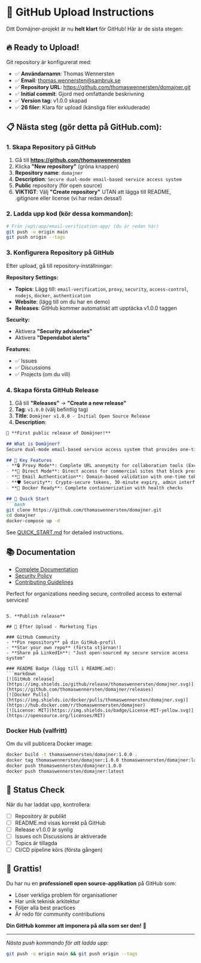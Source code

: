 # 🚀 GitHub Upload Instructions

Ditt Domäjner-projekt är nu **helt klart** för GitHub! Här är de sista stegen:

## 🔥 Ready to Upload!

Git repository är konfigurerat med:
- ✅ **Användarnamn**: Thomas Wennersten  
- ✅ **Email**: thomas.wennersten@sambruk.se
- ✅ **Repository URL**: https://github.com/thomaswennersten/domajner.git
- ✅ **Initial commit**: Gjord med omfattande beskrivning
- ✅ **Version tag**: v1.0.0 skapad
- ✅ **26 filer**: Klara för upload (känsliga filer exkluderade)

## 📋 Nästa steg (gör detta på GitHub.com):

### 1. Skapa Repository på GitHub
1. Gå till **https://github.com/thomaswennersten**
2. Klicka **"New repository"** (gröna knappen)
3. **Repository name**: `domajner`
4. **Description**: `Secure dual-mode email-based service access system`
5. **Public** repository (för open source)
6. **VIKTIGT**: Välj **"Create repository"** UTAN att lägga till README, .gitignore eller license (vi har redan dessa!)

### 2. Ladda upp kod (kör dessa kommandon):
```bash
# Från /opt/app/email-verification-app/ (du är redan här)
git push -u origin main
git push origin --tags
```

### 3. Konfigurera Repository på GitHub
Efter upload, gå till repository-inställningar:

**Repository Settings:**
- **Topics**: Lägg till: `email-verification`, `proxy`, `security`, `access-control`, `nodejs`, `docker`, `authentication`
- **Website**: (lägg till om du har en demo)
- **Releases**: GitHub kommer automatiskt att upptäcka v1.0.0 taggen

**Security:**
- Aktivera **"Security advisories"**
- Aktivera **"Dependabot alerts"**

**Features:**
- ✅ Issues
- ✅ Discussions  
- ✅ Projects (om du vill)

### 4. Skapa första GitHub Release
1. Gå till **"Releases"** → **"Create a new release"**
2. **Tag**: `v1.0.0` (välj befintlig tag)
3. **Title**: `Domäjner v1.0.0 - Initial Open Source Release`
4. **Description**: 
```markdown
🎉 **First public release of Domäjner!**

## What is Domäjner?
Secure dual-mode email-based service access system that provides one-time authenticated links via email verification.

## 🌟 Key Features
- **🔒 Proxy Mode**: Complete URL anonymity for collaboration tools (Excalidraw, Miro)
- **🔗 Direct Mode**: Direct access for commercial sites that block proxies (DN.se, social media)
- **📧 Email Authentication**: Domain-based validation with one-time tokens
- **🛡️ Security**: Crypto-secure tokens, 30-minute expiry, admin interface
- **🐳 Docker Ready**: Complete containerization with health checks

## 🚀 Quick Start
```bash
git clone https://github.com/thomaswennersten/domajner.git
cd domajner
docker-compose up -d
```

See [QUICK_START.md](QUICK_START.md) for detailed instructions.

## 📚 Documentation
- [Complete Documentation](README.md)
- [Security Policy](SECURITY.md) 
- [Contributing Guidelines](CONTRIBUTING.md)

Perfect for organizations needing secure, controlled access to external services!
```

5. **Publish release**

## 🎯 Efter Upload - Marketing Tips

### GitHub Community
- **Pin repository** på din GitHub-profil
- **Star your own repo** (första stjärnan!)
- **Share på LinkedIn**: "Just open-sourced my secure service access system"

### README Badge (lägg till i README.md):
```markdown
[![GitHub release](https://img.shields.io/github/release/thomaswennersten/domajner.svg)](https://github.com/thomaswennersten/domajner/releases)
[![Docker Pulls](https://img.shields.io/docker/pulls/thomaswennersten/domajner.svg)](https://hub.docker.com/r/thomaswennersten/domajner)
[![License: MIT](https://img.shields.io/badge/License-MIT-yellow.svg)](https://opensource.org/licenses/MIT)
```

### Docker Hub (valfritt)
Om du vill publicera Docker image:
```bash
docker build -t thomaswennersten/domajner:1.0.0 .
docker tag thomaswennersten/domajner:1.0.0 thomaswennersten/domajner:latest
docker push thomaswennersten/domajner:1.0.0
docker push thomaswennersten/domajner:latest
```

## 🔄 Status Check

När du har laddat upp, kontrollera:
- [ ] Repository är publikt
- [ ] README.md visas korrekt på GitHub
- [ ] Release v1.0.0 är synlig
- [ ] Issues och Discussions är aktiverade
- [ ] Topics är tillagda
- [ ] CI/CD pipeline körs (första gången)

## 🎉 Grattis!

Du har nu en **professionell open source-applikation** på GitHub som:
- Löser verkliga problem för organisationer
- Har unik teknisk arkitektur
- Följer alla best practices
- Är redo för community contributions

**Din GitHub kommer att imponera på alla som ser den!** 🌟

---

*Nästa push kommando för att ladda upp:*
```bash
git push -u origin main && git push origin --tags
```